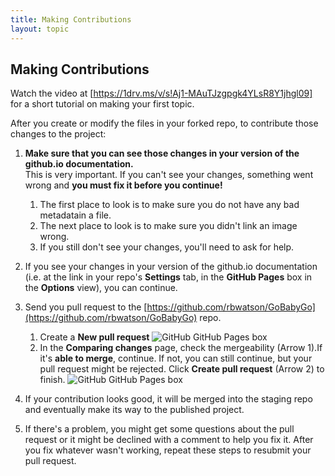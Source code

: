 ```yaml
---
title: Making Contributions 
layout: topic
---
```

## Making Contributions

Watch the video at [https://1drv.ms/v/s!Aj1-MAuTJzgpgk4YLsR8Y1jhgl09] for a short tutorial on making your first topic.

After you create or modify the files in your forked repo, to contribute those changes to the project:

1. **Make sure that you can see those changes in your version of the github.io documentation.** <br>
This is very important. If you can't see your changes, something went wrong and **you must fix it before you continue!**
    1. The first place to look is to make sure you do not have any bad metadatain a file.
    1. The next place to look is to make sure you didn't link an image wrong.
    2. If you still don't see your changes, you'll need to ask for help.
1. If you see your changes in your version of the github.io documentation (i.e. at the link in your repo's **Settings** tab, in the **GitHub Pages** box in the **Options** view), you can continue.
1. Send you pull request to the [https://github.com/rbwatson/GoBabyGo](https://github.com/rbwatson/GoBabyGo) repo.
	1. Create a **New pull request**
	![GitHub GitHub Pages box]({{site.baseurl}}/assets/images/contribute_pullrequest.png)
	2. In the **Comparing changes** page, check the mergeability (Arrow 1).If it's **able to merge**, continue. If not, you can still continue, but your pull request might be rejected. Click **Create pull request** (Arrow 2) to finish.
![GitHub GitHub Pages box]({{site.baseurl}}/assets/images/contribute_create.png)

1. If your contribution looks good, it will be merged into the staging repo and eventually make its way to the published project.
1. If there's a problem, you might get some questions about the pull request or it might be declined with a comment to help you fix it. After you fix whatever wasn't working, repeat these steps to resubmit your pull request.

